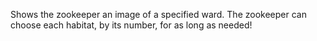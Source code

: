 Shows the zookeeper an image of a specified ward.
The zookeeper can choose each habitat, by its number, for as long as needed!
